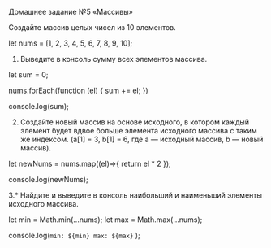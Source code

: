 Домашнее задание №5 «Массивы»

Создайте массив целых чисел из 10 элементов.

let nums = [1, 2, 3, 4, 5, 6, 7, 8, 9, 10];

1. Выведите в консоль сумму всех элементов массива.

let sum = 0;

nums.forEach(function (el) {
    sum += el;
})

console.log(sum);

2. Создайте новый массив на основе исходного, в котором каждый элемент будет вдвое больше элемента исходного массива с таким же индексом.
(a[1] = 3, b[1] = 6, где a — исходный массив, b — новый массив).

let newNums = nums.map((el)=>{
    return el * 2
});

console.log(newNums);

3.* Найдите и выведите в консоль наибольший и наименьший элементы исходного массива.

let min = Math.min(...nums);
let max = Math.max(...nums);

console.log(`min: ${min} max: ${max}` );